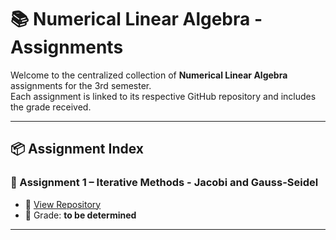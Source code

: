 # 📚 Numerical Linear Algebra - Assignments

Welcome to the centralized collection of **Numerical Linear Algebra** assignments for the 3rd semester.  
Each assignment is linked to its respective GitHub repository and includes the grade received.

---

## 📦 Assignment Index

### 📝 Assignment 1 – Iterative Methods - Jacobi and Gauss-Seidel
- 🔗 [View Repository](https://github.com/arthurabello/nla-assignment-1)
- 🏅 Grade: **to be determined**
---

